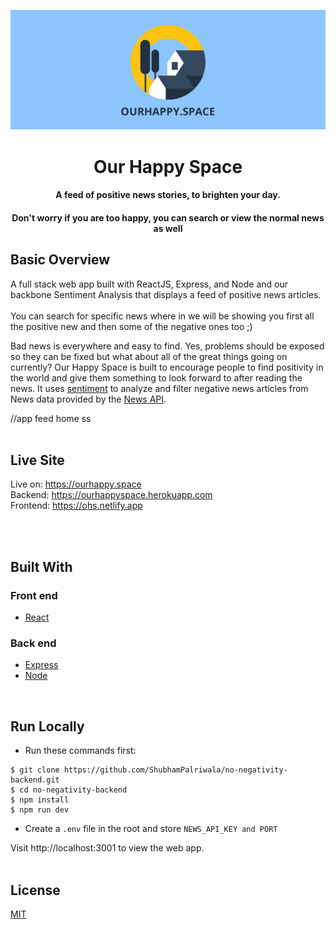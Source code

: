 ![Logo](https://github.com/ShubhamPalriwala/ourhappyspace-backend/blob/main/assets/flex.png)                                                                                                                        
<h1 align="center">Our Happy Space</h1> 

<h4 align="center">A feed of positive news stories, to brighten your day.</h4>
<h4 align="center">Don't worry if you are too happy, you can search or view the normal news as well</h4>


## Basic Overview
A full stack web app built with ReactJS, Express, and Node and our backbone Sentiment Analysis that displays a feed of positive news articles.<br>
<br>
You can search for specific news where in we will be showing you first all the positive new and then some of the negative ones too ;)
<br>

Bad news is everywhere and easy to find. Yes, problems should be exposed so they can be fixed but what about all of the great things going on currently? Our Happy Space is built to encourage people to find positivity in the world and give them something to look forward to after reading the news. It uses <a href="https://github.com/thisandagain/sentiment">sentiment</a> to analyze and filter negative news articles from News data provided by the <a href="https://newsapi.org/">News API</a>. 

//app feed home ss
<br>
<br>

## Live Site
Live on: https://ourhappy.space <br/>
Backend: https://ourhappyspace.herokuapp.com <br/>
Frontend: https://ohs.netlify.app <br/>


<br>
<br>

## Built With
### Front end
* <a href="https://reactjs.org">React</a>
### Back end
* <a href="https://expressjs.com/">Express</a>
* <a href="https://nodejs.org/en">Node</a>
<br>

## Run Locally
* Run these commands first:
```
$ git clone https://github.com/ShubhamPalriwala/no-negativity-backend.git
$ cd no-negativity-backend
$ npm install
$ npm run dev
```
* Create a  ```.env``` file in the root and store `NEWS_API_KEY and PORT`


Visit http://localhost:3001 to view the web app.
<br>
<br>


## License
<a href="https://opensource.org/licenses/mit-license.php">MIT</a>

